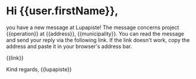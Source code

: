 # Hi {{user.firstName}},

you have a new message at Lupapiste! The message concerns project {{operation}} at {{address}}, {{municipality}}. You can read the message and send your reply via the following link. If the link doesn't work, copy the address and paste it in your browser's address bar.

{{link}}

Kind regards,
{{lupapiste}}